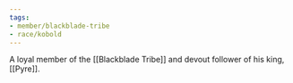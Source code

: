 ```yaml
---
tags:
- member/blackblade-tribe
- race/kobold
---
```

A loyal member of the [[Blackblade Tribe]] and devout follower of his king, [[Pyre]].